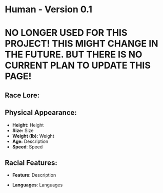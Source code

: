 # **Human** - Version **0.1**
# **NO LONGER USED FOR THIS PROJECT! THIS MIGHT CHANGE IN THE FUTURE. BUT THERE IS NO CURRENT PLAN TO UPDATE THIS PAGE!**

## **Race Lore:**


## **Physical Appearance:**
- **Height:** Height
- **Size:** Size
- **Weight (lb):** Weight
- **Age:** Description
- **Speed**: Speed

## **Racial Features:**
- **Feature**: Description

- **Languages**: Languages
